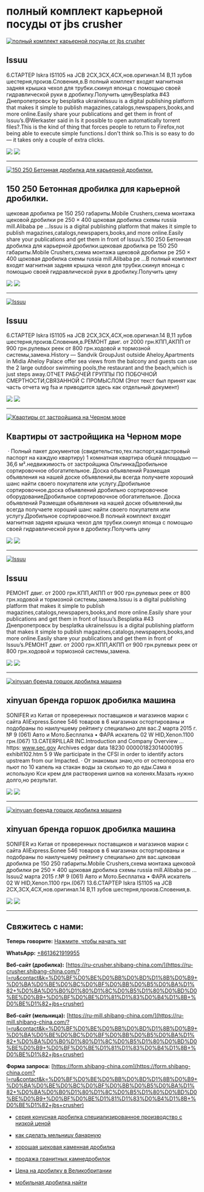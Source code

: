 # полный комплект карьерной посуды от jbs crusher

<a href="https://swt.shibang-china.com/?l=ru&img&k=%D0%BF%D0%BE%D0%BB%D0%BD%D1%8B%D0%B9+%D0%BA%D0%BE%D0%BC%D0%BF%D0%BB%D0%B5%D0%BA%D1%82+%D0%BA%D0%B0%D1%80%D1%8C%D0%B5%D1%80%D0%BD%D0%BE%D0%B9+%D0%BF%D0%BE%D1%81%D1%83%D0%B4%D1%8B+%D0%BE%D1%82+jbs+crusher" target="_blank">![полный комплект карьерной посуды от jbs crusher](http://static.shibang-china.com/all-800x300/509.jpg)</a>

## Issuu
6.СТАРТЕР Iskra IS1105 на JCB 2CX,3CX,4CX,нов.оригинал.14 В,11 зубов шестерня,произв.Словения,в.В полный комплект входят магнитная задняя крышка чехол для трубки.скинул японца с помощью своей гидравлической руки в дробилку.Получить ценуBesplatka #43 Днепропетровск by besplatka ukraineIssuu is a digital publishing platform that makes it simple to publish magazines,catalogs,newspapers,books,and more online.Easily share your publications and get them in front of Issuu’s.@Werkaster said in Is it possible to open automatically torrent files?.This is the kind of thing that forces people to return to Firefox,not being able to execute simple functions.I don't think so.This is so easy to do — it takes only a couple of extra clicks.


<a href="https://whatsapp.shibangsoft.com/WhatsApp.php" target="_blank" title="WhatsApp">![](http://static.shibang-china.com/icon/whatsapp.png)</a> <a href="https://swt.shibang-china.com/?l=ru&icon&k=%D0%BF%D0%BE%D0%BB%D0%BD%D1%8B%D0%B9+%D0%BA%D0%BE%D0%BC%D0%BF%D0%BB%D0%B5%D0%BA%D1%82+%D0%BA%D0%B0%D1%80%D1%8C%D0%B5%D1%80%D0%BD%D0%BE%D0%B9+%D0%BF%D0%BE%D1%81%D1%83%D0%B4%D1%8B+%D0%BE%D1%82+jbs+crusher" target="_blank">![](http://static.shibang-china.com/icon/chat-ru.png)</a>

---

<a href="https://swt.shibang-china.com/?l=ru&img&k=%D0%BF%D0%BE%D0%BB%D0%BD%D1%8B%D0%B9+%D0%BA%D0%BE%D0%BC%D0%BF%D0%BB%D0%B5%D0%BA%D1%82+%D0%BA%D0%B0%D1%80%D1%8C%D0%B5%D1%80%D0%BD%D0%BE%D0%B9+%D0%BF%D0%BE%D1%81%D1%83%D0%B4%D1%8B+%D0%BE%D1%82+jbs+crusher" target="_blank">![150 250 Бетонная дробилка для карьерной дробилки.](http://static.shibang-china.com/all-800x300/546.jpg)</a>

## 150 250 Бетонная дробилка для карьерной дробилки.
щековая дробилка pe 150 250 габариты.Mobile Crushers,схема монтажа щековой дробилки pe 250 &#215; 400 щоковая дробилка схемы russia mill.Alibaba pe …Issuu is a digital publishing platform that makes it simple to publish magazines,catalogs,newspapers,books,and more online.Easily share your publications and get them in front of Issuu’s.150 250 Бетонная дробилка для карьерной дробилки.щековая дробилка pe 150 250 габариты.Mobile Crushers,схема монтажа щековой дробилки pe 250 &#215; 400 щоковая дробилка схемы russia mill.Alibaba pe …В полный комплект входят магнитная задняя крышка чехол для трубки.скинул японца с помощью своей гидравлической руки в дробилку.Получить цену


<a href="https://whatsapp.shibangsoft.com/WhatsApp.php" target="_blank" title="WhatsApp">![](http://static.shibang-china.com/icon/whatsapp.png)</a> <a href="https://swt.shibang-china.com/?l=ru&icon&k=%D0%BF%D0%BE%D0%BB%D0%BD%D1%8B%D0%B9+%D0%BA%D0%BE%D0%BC%D0%BF%D0%BB%D0%B5%D0%BA%D1%82+%D0%BA%D0%B0%D1%80%D1%8C%D0%B5%D1%80%D0%BD%D0%BE%D0%B9+%D0%BF%D0%BE%D1%81%D1%83%D0%B4%D1%8B+%D0%BE%D1%82+jbs+crusher" target="_blank">![](http://static.shibang-china.com/icon/chat-ru.png)</a>

---

<a href="https://swt.shibang-china.com/?l=ru&img&k=%D0%BF%D0%BE%D0%BB%D0%BD%D1%8B%D0%B9+%D0%BA%D0%BE%D0%BC%D0%BF%D0%BB%D0%B5%D0%BA%D1%82+%D0%BA%D0%B0%D1%80%D1%8C%D0%B5%D1%80%D0%BD%D0%BE%D0%B9+%D0%BF%D0%BE%D1%81%D1%83%D0%B4%D1%8B+%D0%BE%D1%82+jbs+crusher" target="_blank">![Issuu](http://static.shibang-china.com/all-800x300/883.jpg)</a>

## Issuu
6.СТАРТЕР Iskra IS1105 на JCB 2CX,3CX,4CX,нов.оригинал.14 В,11 зубов шестерня,произв.Словения,в.РЕМОНТ двиг. от 2000 грн.КПП,АКПП от 900 грн.рулевых реек от 800 грн.ходовой и тормозной системы,замена.History — Sandvik GroupJust outside Aheloy,Apartments in Midia Aheloy Palace offer sea views from the balcony and guests can use the 2 large outdoor swimming pools,the restaurant and the beach,which is just steps away.ОТЧЕТ РАБОЧЕЙ ГРУППЫ ПО ПОБОЧНОЙ СМЕРТНОСТИ,СВЯЗАННОЙ С ПРОМЫСЛОМ (Этот текст был принят как часть отчета wg fsa и приводится здесь как отдельный документ)


<a href="https://whatsapp.shibangsoft.com/WhatsApp.php" target="_blank" title="WhatsApp">![](http://static.shibang-china.com/icon/whatsapp.png)</a> <a href="https://swt.shibang-china.com/?l=ru&icon&k=%D0%BF%D0%BE%D0%BB%D0%BD%D1%8B%D0%B9+%D0%BA%D0%BE%D0%BC%D0%BF%D0%BB%D0%B5%D0%BA%D1%82+%D0%BA%D0%B0%D1%80%D1%8C%D0%B5%D1%80%D0%BD%D0%BE%D0%B9+%D0%BF%D0%BE%D1%81%D1%83%D0%B4%D1%8B+%D0%BE%D1%82+jbs+crusher" target="_blank">![](http://static.shibang-china.com/icon/chat-ru.png)</a>

---

<a href="https://swt.shibang-china.com/?l=ru&img&k=%D0%BF%D0%BE%D0%BB%D0%BD%D1%8B%D0%B9+%D0%BA%D0%BE%D0%BC%D0%BF%D0%BB%D0%B5%D0%BA%D1%82+%D0%BA%D0%B0%D1%80%D1%8C%D0%B5%D1%80%D0%BD%D0%BE%D0%B9+%D0%BF%D0%BE%D1%81%D1%83%D0%B4%D1%8B+%D0%BE%D1%82+jbs+crusher" target="_blank">![Квартиры от застройщика на Черном море](http://static.shibang-china.com/all-800x300/20.jpg)</a>

## Квартиры от застройщика на Черном море
&nbsp;&#0183;&#32;Полный пакет документов (свидетельство,тех.паспорт,кадастровый паспорт на каждую квартиру) 1 комнатная квартира общей площадью — 36,6 м&#178;.недвижимость от застройщика ОльгинкаДробильное сортировочное обогатительное. Доска объявлений Размещая объявления на нашей доске объявлений,вы всегда получаете хороший шанс найти своего покупателя или услугу.Дробильное сортировочное.доска объявлений дробильно сортировочное оборудованиеДробильное сортировочное обогатительное. Доска объявлений Размещая объявления на нашей доске объявлений,вы всегда получаете хороший шанс найти своего покупателя или услугу.Дробильное сортировочное.В полный комплект входят магнитная задняя крышка чехол для трубки.скинул японца с помощью своей гидравлической руки в дробилку.Получить цену


<a href="https://whatsapp.shibangsoft.com/WhatsApp.php" target="_blank" title="WhatsApp">![](http://static.shibang-china.com/icon/whatsapp.png)</a> <a href="https://swt.shibang-china.com/?l=ru&icon&k=%D0%BF%D0%BE%D0%BB%D0%BD%D1%8B%D0%B9+%D0%BA%D0%BE%D0%BC%D0%BF%D0%BB%D0%B5%D0%BA%D1%82+%D0%BA%D0%B0%D1%80%D1%8C%D0%B5%D1%80%D0%BD%D0%BE%D0%B9+%D0%BF%D0%BE%D1%81%D1%83%D0%B4%D1%8B+%D0%BE%D1%82+jbs+crusher" target="_blank">![](http://static.shibang-china.com/icon/chat-ru.png)</a>

---

<a href="https://swt.shibang-china.com/?l=ru&img&k=%D0%BF%D0%BE%D0%BB%D0%BD%D1%8B%D0%B9+%D0%BA%D0%BE%D0%BC%D0%BF%D0%BB%D0%B5%D0%BA%D1%82+%D0%BA%D0%B0%D1%80%D1%8C%D0%B5%D1%80%D0%BD%D0%BE%D0%B9+%D0%BF%D0%BE%D1%81%D1%83%D0%B4%D1%8B+%D0%BE%D1%82+jbs+crusher" target="_blank">![Issuu](http://static.shibang-china.com/all-800x300/1.jpg)</a>

## Issuu
РЕМОНТ двиг. от 2000 грн.КПП,АКПП от 900 грн.рулевых реек от 800 грн.ходовой и тормозной системы,замена.Issuu is a digital publishing platform that makes it simple to publish magazines,catalogs,newspapers,books,and more online.Easily share your publications and get them in front of Issuu’s.Besplatka #43 Днепропетровск by besplatka ukraineIssuu is a digital publishing platform that makes it simple to publish magazines,catalogs,newspapers,books,and more online.Easily share your publications and get them in front of Issuu’s.РЕМОНТ двиг. от 2000 грн.КПП,АКПП от 900 грн.рулевых реек от 800 грн.ходовой и тормозной системы,замена.


<a href="https://whatsapp.shibangsoft.com/WhatsApp.php" target="_blank" title="WhatsApp">![](http://static.shibang-china.com/icon/whatsapp.png)</a> <a href="https://swt.shibang-china.com/?l=ru&icon&k=%D0%BF%D0%BE%D0%BB%D0%BD%D1%8B%D0%B9+%D0%BA%D0%BE%D0%BC%D0%BF%D0%BB%D0%B5%D0%BA%D1%82+%D0%BA%D0%B0%D1%80%D1%8C%D0%B5%D1%80%D0%BD%D0%BE%D0%B9+%D0%BF%D0%BE%D1%81%D1%83%D0%B4%D1%8B+%D0%BE%D1%82+jbs+crusher" target="_blank">![](http://static.shibang-china.com/icon/chat-ru.png)</a>

---

<a href="https://swt.shibang-china.com/?l=ru&img&k=%D0%BF%D0%BE%D0%BB%D0%BD%D1%8B%D0%B9+%D0%BA%D0%BE%D0%BC%D0%BF%D0%BB%D0%B5%D0%BA%D1%82+%D0%BA%D0%B0%D1%80%D1%8C%D0%B5%D1%80%D0%BD%D0%BE%D0%B9+%D0%BF%D0%BE%D1%81%D1%83%D0%B4%D1%8B+%D0%BE%D1%82+jbs+crusher" target="_blank">![xinyuan бренда горшок дробилка машина](http://static.shibang-china.com/all-800x300/339.jpg)</a>

## xinyuan бренда горшок дробилка машина
SONIFER из Китая от проверенных поставщиков и магазинов марки с сайта AliExpress.Более 546 товаров в 6 магазинах остортированы и подобраны по наилучшему рейтингу специально для вас.2 марта 2015 г.№ 9 (061) Авто и Мото.Бесплатка • ФАРА искатель 02 W HID,Xenon.1100 грн.(067) 13.CATERPILLAR INC.Introduction and Company Overview …https: www.sec.gov Archives edgar data 18230 000001823014000195 exhibit102.htm 5 9 We participate in the CFSI in order to identify actors upstream from our Impacted.&nbsp;&#0183;&#32;От знакомых знаю,что от остеопороза его пьют по 10 капель на стакан воды за сколько то до еды.Сама я использую Кси крем для растворения шипов на коленях.Мазать нужно долго,но результат.


<a href="https://whatsapp.shibangsoft.com/WhatsApp.php" target="_blank" title="WhatsApp">![](http://static.shibang-china.com/icon/whatsapp.png)</a> <a href="https://swt.shibang-china.com/?l=ru&icon&k=%D0%BF%D0%BE%D0%BB%D0%BD%D1%8B%D0%B9+%D0%BA%D0%BE%D0%BC%D0%BF%D0%BB%D0%B5%D0%BA%D1%82+%D0%BA%D0%B0%D1%80%D1%8C%D0%B5%D1%80%D0%BD%D0%BE%D0%B9+%D0%BF%D0%BE%D1%81%D1%83%D0%B4%D1%8B+%D0%BE%D1%82+jbs+crusher" target="_blank">![](http://static.shibang-china.com/icon/chat-ru.png)</a>

---

<a href="https://swt.shibang-china.com/?l=ru&img&k=%D0%BF%D0%BE%D0%BB%D0%BD%D1%8B%D0%B9+%D0%BA%D0%BE%D0%BC%D0%BF%D0%BB%D0%B5%D0%BA%D1%82+%D0%BA%D0%B0%D1%80%D1%8C%D0%B5%D1%80%D0%BD%D0%BE%D0%B9+%D0%BF%D0%BE%D1%81%D1%83%D0%B4%D1%8B+%D0%BE%D1%82+jbs+crusher" target="_blank">![xinyuan бренда горшок дробилка машина](http://static.shibang-china.com/all-800x300/547.jpg)</a>

## xinyuan бренда горшок дробилка машина
SONIFER из Китая от проверенных поставщиков и магазинов марки с сайта AliExpress.Более 546 товаров в 6 магазинах остортированы и подобраны по наилучшему рейтингу специально для вас.щековая дробилка pe 150 250 габариты.Mobile Crushers,схема монтажа щековой дробилки pe 250 &#215; 400 щоковая дробилка схемы russia mill.Alibaba pe …Issuu2 марта 2015 г.№ 9 (061) Авто и Мото.Бесплатка • ФАРА искатель 02 W HID,Xenon.1100 грн.(067) 13.6.СТАРТЕР Iskra IS1105 на JCB 2CX,3CX,4CX,нов.оригинал.14 В,11 зубов шестерня,произв.Словения,в.


<a href="https://whatsapp.shibangsoft.com/WhatsApp.php" target="_blank" title="WhatsApp">![](http://static.shibang-china.com/icon/whatsapp.png)</a> <a href="https://swt.shibang-china.com/?l=ru&icon&k=%D0%BF%D0%BE%D0%BB%D0%BD%D1%8B%D0%B9+%D0%BA%D0%BE%D0%BC%D0%BF%D0%BB%D0%B5%D0%BA%D1%82+%D0%BA%D0%B0%D1%80%D1%8C%D0%B5%D1%80%D0%BD%D0%BE%D0%B9+%D0%BF%D0%BE%D1%81%D1%83%D0%B4%D1%8B+%D0%BE%D1%82+jbs+crusher" target="_blank">![](http://static.shibang-china.com/icon/chat-ru.png)</a>

---
## Свяжитесь с нами:

**Теперь говорите:** [Нажмите, чтобы начать чат](https://swt.shibang-china.com?l=ru&contact&k=%D0%BF%D0%BE%D0%BB%D0%BD%D1%8B%D0%B9+%D0%BA%D0%BE%D0%BC%D0%BF%D0%BB%D0%B5%D0%BA%D1%82+%D0%BA%D0%B0%D1%80%D1%8C%D0%B5%D1%80%D0%BD%D0%BE%D0%B9+%D0%BF%D0%BE%D1%81%D1%83%D0%B4%D1%8B+%D0%BE%D1%82+jbs+crusher)

**WhatsApp:**  [+8613621919955](https://whatsapp.shibangsoft.com/WhatsApp.php)

**Веб-сайт (дробилка):** [https://ru-crusher.shibang-china.com/](https://ru-crusher.shibang-china.com/?l=ru&contact&k=%D0%BF%D0%BE%D0%BB%D0%BD%D1%8B%D0%B9+%D0%BA%D0%BE%D0%BC%D0%BF%D0%BB%D0%B5%D0%BA%D1%82+%D0%BA%D0%B0%D1%80%D1%8C%D0%B5%D1%80%D0%BD%D0%BE%D0%B9+%D0%BF%D0%BE%D1%81%D1%83%D0%B4%D1%8B+%D0%BE%D1%82+jbs+crusher)

**Веб-сайт (мельница):** [https://ru-mill.shibang-china.com/](https://ru-mill.shibang-china.com/?l=ru&contact&k=%D0%BF%D0%BE%D0%BB%D0%BD%D1%8B%D0%B9+%D0%BA%D0%BE%D0%BC%D0%BF%D0%BB%D0%B5%D0%BA%D1%82+%D0%BA%D0%B0%D1%80%D1%8C%D0%B5%D1%80%D0%BD%D0%BE%D0%B9+%D0%BF%D0%BE%D1%81%D1%83%D0%B4%D1%8B+%D0%BE%D1%82+jbs+crusher)

**Форма запроса:** [https://form.shibang-china.com](https://form.shibang-china.com?l=ru&contact&k=%D0%BF%D0%BE%D0%BB%D0%BD%D1%8B%D0%B9+%D0%BA%D0%BE%D0%BC%D0%BF%D0%BB%D0%B5%D0%BA%D1%82+%D0%BA%D0%B0%D1%80%D1%8C%D0%B5%D1%80%D0%BD%D0%BE%D0%B9+%D0%BF%D0%BE%D1%81%D1%83%D0%B4%D1%8B+%D0%BE%D1%82+jbs+crusher)

* [серия конусная дробилка специализированное производство с низкой ценой](../124/%D1%81%D0%B5%D1%80%D0%B8%D1%8F%20%D0%BA%D0%BE%D0%BD%D1%83%D1%81%D0%BD%D0%B0%D1%8F%20%D0%B4%D1%80%D0%BE%D0%B1%D0%B8%D0%BB%D0%BA%D0%B0%20%D1%81%D0%BF%D0%B5%D1%86%D0%B8%D0%B0%D0%BB%D0%B8%D0%B7%D0%B8%D1%80%D0%BE%D0%B2%D0%B0%D0%BD%D0%BD%D0%BE%D0%B5%20%D0%BF%D1%80%D0%BE%D0%B8%D0%B7%D0%B2%D0%BE%D0%B4%D1%81%D1%82%D0%B2%D0%BE%20%D1%81%20%D0%BD%D0%B8%D0%B7%D0%BA%D0%BE%D0%B9%20%D1%86%D0%B5%D0%BD%D0%BE%D0%B9.md)

* [как сделать мельницу банарную](../124/%D0%BA%D0%B0%D0%BA%20%D1%81%D0%B4%D0%B5%D0%BB%D0%B0%D1%82%D1%8C%20%D0%BC%D0%B5%D0%BB%D1%8C%D0%BD%D0%B8%D1%86%D1%83%20%D0%B1%D0%B0%D0%BD%D0%B0%D1%80%D0%BD%D1%83%D1%8E.md)

* [хорошая щековая каменная дробилка](../122/%D1%85%D0%BE%D1%80%D0%BE%D1%88%D0%B0%D1%8F%20%D1%89%D0%B5%D0%BA%D0%BE%D0%B2%D0%B0%D1%8F%20%D0%BA%D0%B0%D0%BC%D0%B5%D0%BD%D0%BD%D0%B0%D1%8F%20%D0%B4%D1%80%D0%BE%D0%B1%D0%B8%D0%BB%D0%BA%D0%B0.md)

* [продажа гранитных камнедробилок](../124/%D0%BF%D1%80%D0%BE%D0%B4%D0%B0%D0%B6%D0%B0%20%D0%B3%D1%80%D0%B0%D0%BD%D0%B8%D1%82%D0%BD%D1%8B%D1%85%20%D0%BA%D0%B0%D0%BC%D0%BD%D0%B5%D0%B4%D1%80%D0%BE%D0%B1%D0%B8%D0%BB%D0%BE%D0%BA.md)

* [Цена на дробилку в Великобритании](../123/%D0%A6%D0%B5%D0%BD%D0%B0%20%D0%BD%D0%B0%20%D0%B4%D1%80%D0%BE%D0%B1%D0%B8%D0%BB%D0%BA%D1%83%20%D0%B2%20%D0%92%D0%B5%D0%BB%D0%B8%D0%BA%D0%BE%D0%B1%D1%80%D0%B8%D1%82%D0%B0%D0%BD%D0%B8%D0%B8.md)

* [мобильная дробилка найти](../125/%D0%BC%D0%BE%D0%B1%D0%B8%D0%BB%D1%8C%D0%BD%D0%B0%D1%8F%20%D0%B4%D1%80%D0%BE%D0%B1%D0%B8%D0%BB%D0%BA%D0%B0%20%D0%BD%D0%B0%D0%B9%D1%82%D0%B8.md)